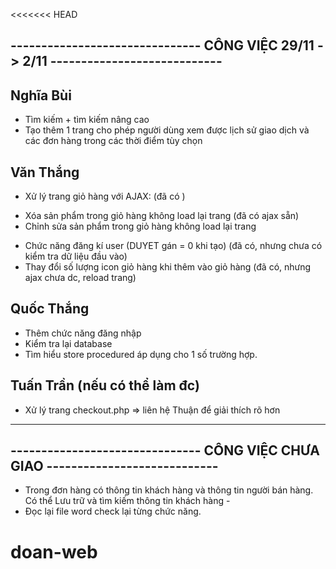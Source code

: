 
<<<<<<< HEAD
## ------------------------------- CÔNG VIỆC 29/11 -> 2/11 ----------------------------
## Nghĩa Bùi
- Tìm kiếm + tìm kiếm nâng cao
- Tạo thêm 1 trang cho phép người dùng xem được lịch sử giao dịch và các 
đơn hàng trong các thời điểm tùy chọn

## Văn Thắng
- Xử lý trang giỏ hàng với AJAX: (đã có )
+ Xóa sản phẩm trong giỏ hàng không load lại trang (đã có ajax sẵn)
+ Chỉnh sửa sản phẩm trong giỏ hàng không load lại trang 
- Chức năng đăng kí user (DUYET gán = 0 khi tạo) (đã có, nhưng chưa có kiểm tra dữ liệu đầu vào)
- Thay đổi số lượng icon giỏ hàng khi thêm vào giỏ hàng (đã có, nhưng ajax chưa dc, reload trang)

## Quốc Thắng
- Thêm chức năng đăng nhập 
- Kiểm tra lại database
- Tìm hiểu store procedured áp dụng cho 1 số trường hợp.

## Tuấn Trần (nếu có thể làm đc)
- Xử lý trang checkout.php
=>  liên hệ Thuận để giải thích rõ hơn
------------------------------------------------------------------------------------
## ------------------------------- CÔNG VIỆC CHƯA GIAO ----------------------------

- Trong đơn hàng có thông tin khách hàng và thông tin người bán hàng. Có thể Lưu trữ và tìm kiếm thông tin khách hàng -
- Đọc lại file word check lại từng chức năng.
# doan-web
